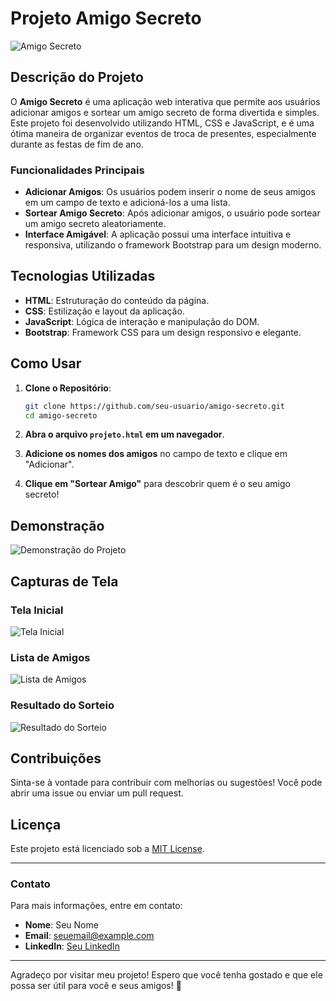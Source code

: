 # **Projeto Amigo Secreto**

![Amigo Secreto](https://example.com/imagem-do-projeto.jpg)

## **Descrição do Projeto**

O **Amigo Secreto** é uma aplicação web interativa que permite aos usuários adicionar amigos e sortear um amigo secreto de forma divertida e simples. Este projeto foi desenvolvido utilizando HTML, CSS e JavaScript, e é uma ótima maneira de organizar eventos de troca de presentes, especialmente durante as festas de fim de ano.

### **Funcionalidades Principais**

- **Adicionar Amigos**: Os usuários podem inserir o nome de seus amigos em um campo de texto e adicioná-los a uma lista.
- **Sortear Amigo Secreto**: Após adicionar amigos, o usuário pode sortear um amigo secreto aleatoriamente.
- **Interface Amigável**: A aplicação possui uma interface intuitiva e responsiva, utilizando o framework Bootstrap para um design moderno.

## **Tecnologias Utilizadas**

- **HTML**: Estruturação do conteúdo da página.
- **CSS**: Estilização e layout da aplicação.
- **JavaScript**: Lógica de interação e manipulação do DOM.
- **Bootstrap**: Framework CSS para um design responsivo e elegante.

## **Como Usar**

1. **Clone o Repositório**:
   ```bash
   git clone https://github.com/seu-usuario/amigo-secreto.git
   cd amigo-secreto
   ```

2. **Abra o arquivo `projeto.html` em um navegador**.

3. **Adicione os nomes dos amigos** no campo de texto e clique em "Adicionar".

4. **Clique em "Sortear Amigo"** para descobrir quem é o seu amigo secreto!

## **Demonstração**

![Demonstração do Projeto](https://example.com/demonstracao-do-projeto.gif)

## **Capturas de Tela**

### **Tela Inicial**
![Tela Inicial](https://example.com/tela-inicial.jpg) 

### **Lista de Amigos**
![Lista de Amigos](https://example.com/lista-de-amigos.jpg)

### **Resultado do Sorteio**
![Resultado do Sorteio](https://example.com/resultado-sorteio.jpg)

## **Contribuições**

Sinta-se à vontade para contribuir com melhorias ou sugestões! Você pode abrir uma issue ou enviar um pull request.

## **Licença**

Este projeto está licenciado sob a [MIT License](LICENSE).

---

### **Contato**

Para mais informações, entre em contato:

- **Nome**: Seu Nome
- **Email**: seuemail@example.com
- **LinkedIn**: [Seu LinkedIn](https://www.linkedin.com/in/seu-perfil)

---

Agradeço por visitar meu projeto! Espero que você tenha gostado e que ele possa ser útil para você e seus amigos! 🎉
